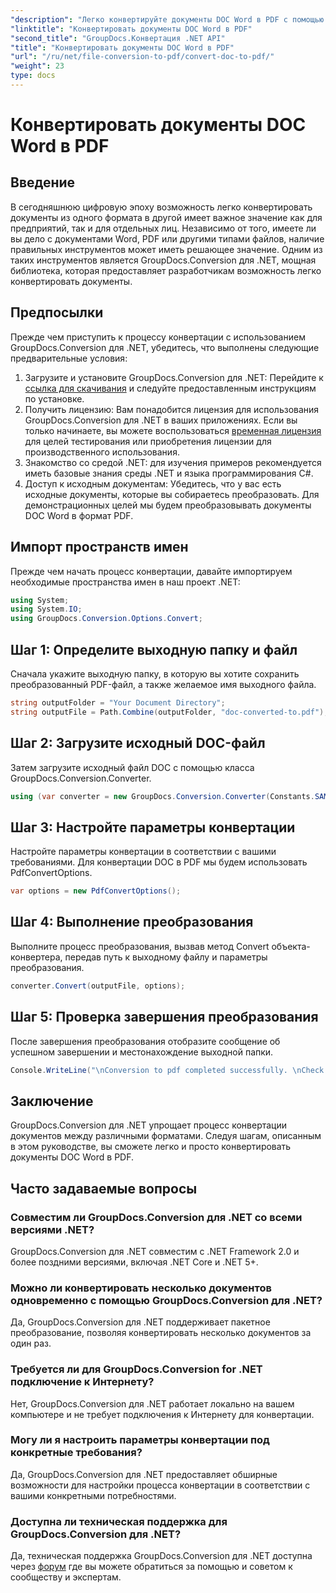 ```yaml
---
"description": "Легко конвертируйте документы DOC Word в PDF с помощью GroupDocs.Conversion для .NET. Следуйте нашему пошаговому руководству для бесшовного преобразования документов."
"linktitle": "Конвертировать документы DOC Word в PDF"
"second_title": "GroupDocs.Конвертация .NET API"
"title": "Конвертировать документы DOC Word в PDF"
"url": "/ru/net/file-conversion-to-pdf/convert-doc-to-pdf/"
"weight": 23
type: docs
---
```

# Конвертировать документы DOC Word в PDF

## Введение
В сегодняшнюю цифровую эпоху возможность легко конвертировать документы из одного формата в другой имеет важное значение как для предприятий, так и для отдельных лиц. Независимо от того, имеете ли вы дело с документами Word, PDF или другими типами файлов, наличие правильных инструментов может иметь решающее значение. Одним из таких инструментов является GroupDocs.Conversion для .NET, мощная библиотека, которая предоставляет разработчикам возможность легко конвертировать документы.
## Предпосылки
Прежде чем приступить к процессу конвертации с использованием GroupDocs.Conversion для .NET, убедитесь, что выполнены следующие предварительные условия:
1. Загрузите и установите GroupDocs.Conversion для .NET: Перейдите к [ссылка для скачивания](https://releases.groupdocs.com/conversion/net/) и следуйте предоставленным инструкциям по установке.
2. Получить лицензию: Вам понадобится лицензия для использования GroupDocs.Conversion для .NET в ваших приложениях. Если вы только начинаете, вы можете воспользоваться [временная лицензия](https://purchase.groupdocs.com/temporary-license/) для целей тестирования или приобретения лицензии для производственного использования.
3. Знакомство со средой .NET: для изучения примеров рекомендуется иметь базовые знания среды .NET и языка программирования C#.
4. Доступ к исходным документам: Убедитесь, что у вас есть исходные документы, которые вы собираетесь преобразовать. Для демонстрационных целей мы будем преобразовывать документы DOC Word в формат PDF.

## Импорт пространств имен
Прежде чем начать процесс конвертации, давайте импортируем необходимые пространства имен в наш проект .NET:
```csharp
using System;
using System.IO;
using GroupDocs.Conversion.Options.Convert;
```
## Шаг 1: Определите выходную папку и файл
Сначала укажите выходную папку, в которую вы хотите сохранить преобразованный PDF-файл, а также желаемое имя выходного файла.
```csharp
string outputFolder = "Your Document Directory";
string outputFile = Path.Combine(outputFolder, "doc-converted-to.pdf");
```
## Шаг 2: Загрузите исходный DOC-файл
Затем загрузите исходный файл DOC с помощью класса GroupDocs.Conversion.Converter.
```csharp
using (var converter = new GroupDocs.Conversion.Converter(Constants.SAMPLE_DOC))
```
## Шаг 3: Настройте параметры конвертации
Настройте параметры конвертации в соответствии с вашими требованиями. Для конвертации DOC в PDF мы будем использовать PdfConvertOptions.
```csharp
var options = new PdfConvertOptions();
```
## Шаг 4: Выполнение преобразования
Выполните процесс преобразования, вызвав метод Convert объекта-конвертера, передав путь к выходному файлу и параметры преобразования.
```csharp
converter.Convert(outputFile, options);
```
## Шаг 5: Проверка завершения преобразования
После завершения преобразования отобразите сообщение об успешном завершении и местонахождение выходной папки.
```csharp
Console.WriteLine("\nConversion to pdf completed successfully. \nCheck output in {0}", outputFolder);
```

## Заключение
GroupDocs.Conversion для .NET упрощает процесс конвертации документов между различными форматами. Следуя шагам, описанным в этом руководстве, вы сможете легко и просто конвертировать документы DOC Word в PDF.
## Часто задаваемые вопросы
### Совместим ли GroupDocs.Conversion для .NET со всеми версиями .NET?
GroupDocs.Conversion для .NET совместим с .NET Framework 2.0 и более поздними версиями, включая .NET Core и .NET 5+.
### Можно ли конвертировать несколько документов одновременно с помощью GroupDocs.Conversion для .NET?
Да, GroupDocs.Conversion для .NET поддерживает пакетное преобразование, позволяя конвертировать несколько документов за один раз.
### Требуется ли для GroupDocs.Conversion for .NET подключение к Интернету?
Нет, GroupDocs.Conversion для .NET работает локально на вашем компьютере и не требует подключения к Интернету для конвертации.
### Могу ли я настроить параметры конвертации под конкретные требования?
Да, GroupDocs.Conversion для .NET предоставляет обширные возможности для настройки процесса конвертации в соответствии с вашими конкретными потребностями.
### Доступна ли техническая поддержка для GroupDocs.Conversion для .NET?
Да, техническая поддержка GroupDocs.Conversion для .NET доступна через [форум](https://forum.groupdocs.com/c/conversion/11) где вы можете обратиться за помощью и советом к сообществу и экспертам.
